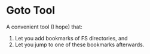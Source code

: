 # Goto Tool

A convenient tool (I hope) that:

1. Let you add bookmarks of FS directories, and
2. Let you jump to one of these bookmarks afterwards.
